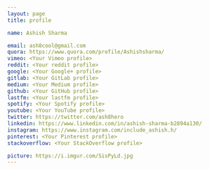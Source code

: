 ```yaml
---
layout: page
title: profile

name: Ashish Sharma

email: ash8cool@gmail.com
quora: https://www.quora.com/profile/Ashishsharma/
vimeo: <Your Vimeo profile>
reddit: <Your reddit profile>
google: <Your Google+ profile>
gitlab: <Your GitLab profile>
medium: <Your Medium profile>
github: <Your GitHub profile> 
lastfm: <Your lastfm profile>
spotify: <Your Spotify profile>
youtube: <Your YouTube profile>
twitter: https://twitter.com/ash8hero
linkedin: https://www.linkedin.com/in/ashish-sharma-b2894a130/
instagram: https://www.instagram.com/include_ashish.h/
pinterest: <Your Pinterest profile>
stackoverflow: <Your StackOverflow profile>

picture: https://i.imgur.com/SisPyLd.jpg
---
```

